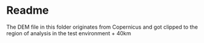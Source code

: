 # Readme

The DEM file in this folder originates from Copernicus and got clipped to the region of analysis in the test environment + 40km